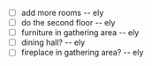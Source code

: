* [ ] add more rooms -- ely  
* [ ] do the second floor -- ely  
* [ ] furniture in gathering area -- ely
* [ ] dining hall? -- ely
* [ ] fireplace in gathering area? -- ely
